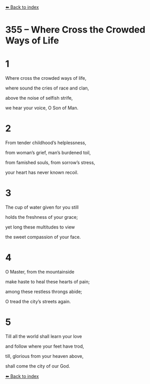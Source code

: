 [⬅️ Back to index](../README.md)

# 355 – Where Cross the Crowded Ways of Life





# 1

Where cross the crowded ways of life,

where sound the cries of race and clan,

above the noise of selfish strife,

we hear your voice, O Son of Man.



# 2

From tender childhood’s helplessness,

from woman’s grief, man’s burdened toil,

from famished souls, from sorrow’s stress,

your heart has never known recoil.



# 3

The cup of water given for you still

holds the freshness of your grace;

yet long these multitudes to view

the sweet compassion of your face.



# 4

O Master, from the mountainside

make haste to heal these hearts of pain;

among these restless throngs abide;

O tread the city’s streets again.



# 5

Till all the world shall learn your love

and follow where your feet have trod,

till, glorious from your heaven above,

shall come the city of our God.

[⬅️ Back to index](../README.md)

